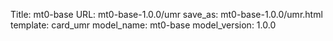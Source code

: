 Title: mt0-base
URL: mt0-base-1.0.0/umr
save_as: mt0-base-1.0.0/umr.html
template: card_umr
model_name: mt0-base
model_version: 1.0.0

